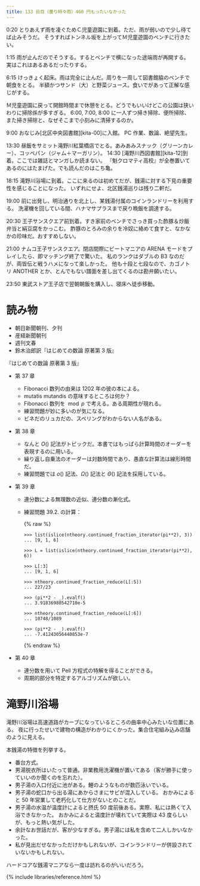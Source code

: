 ```yaml
---
title: 133 日目（曇り時々雨）460 円もったいなかった
---
```


0:20 とりあえず雨を凌ぐためＣ児童遊園に到着。ただ、雨が弱いので少し待てば止みそうだ。
そうすればトンネル坂を上がってＭ児童遊園のベンチに行きたい。

1:15 雨が止んだのでそうする。するとベンチで横になった途端雨が再開する。
実はこれはあるあるだったりする。

6:15 けっきょく起床。雨は完全に止んだ。周りを一周して図書館脇のベンチで朝食をとる。
半額かつサンド（大）と野菜ジュース。食いでがあって正解な感じがする。

Ｍ児童遊園に戻って開館時間まで休憩をとる。どうでもいいけどこの公園は狭いわりに掃除係が多すぎる。
6:00, 7:00, 8:00 に一人ずつ掃き掃除、便所掃除、また掃き掃除と、なぜそこまで小刻みに清掃するのか。

9:00 おなじみ[北区中央図書館][kita-00]に入館。
PC 作業、数論、絶望先生。

13:30 昼飯をサミット滝野川紅葉橋店でとる。あみあみスナック（グリーンカレー）、コッペパン（ジャム＋マーガリン）。
14:30 [滝野川西図書館][kita-12]到着。ここでは雑誌とマンガしか読まない。
『魁クロマティ高校』が全巻置いてあるのにはたまげた。でも読んだのはこち亀。

18:15 滝野川浴場に到着。ここに来るのは初めてだが、銭湯に対する下見の重要性を感じることになった。
いずれにせよ、北区銭湯巡りは残り二軒だ。

19:00 前に出発し、明治通りを北上し、某銭湯付属のコインランドリーを利用する。
洗濯機を回している間、ハナマサプラスまで戻り晩飯を調達する。

20:30 王子サンスクエア前到着。すき家前のベンチでさっき買った酢豚＆炒飯弁当と絹豆腐をかっこむ。
酢豚のとろみの余りを冷奴に絡めて食すと、なかなかの珍味だ。おすすめしない。

21:00 ナムコ王子サンスクエア。閉店間際にビートマニアの ARENA モードをプレイしたら、即マッチング終了で驚いた。
私のランクはダブルの B3 なのだが、両皆伝と戦うハメになって楽しかった。
他も十段と七段なので、カゴノトリ ANOTHER とか、とんでもない譜面を差し出てくるのは勘弁願いたい。

23:50 東武ストア王子店で翌朝朝飯を購入し、寝床へ徒歩移動。

# 読み物

* 朝日新聞朝刊、夕刊
* 産経新聞朝刊
* 週刊文春
* 鈴木治郎訳『はじめての数論 原著第 3 版』

『はじめての数論 原著第 3 版』
* 第 37 章
  * Fibonacci 数列の由来は 1202 年の彼の本による。
  * mutatis mutandis の意味するところは何か？
  * Fibonacci 数列を $\bmod{p}$ で考える。ある周期性が現れる。
  * 練習問題が妙に多いのが気になる。
  * ビネだのリュカだの、スペリングがわからない人名がある。
* 第 38 章
  * なんと $O()$ 記法がトピックだ。本書ではもっぱら計算時間のオーダーを表現するのに用いる。
  * 繰り返し自乗法のオーダーは対数時間であり、愚直な計算法は線形時間だ。
  * 練習問題では $o()$ 記法、$\Omega()$ 記法と $\Theta()$ 記法を採用している。
* 第 39 章
  * 連分数による無理数の近似、連分数の漸化式。
  * 練習問題 39.2. の計算：

    {% raw %}
    ```
    >>> list(islice(ntheory.continued_fraction_iterator(pi**2), 3))
    ... [9, 1, 6]

    >>> L = list(islice(ntheory.continued_fraction_iterator(pi**2), 6))

    >>> L[:3]
    ... [9, 1, 6]

    >>> ntheory.continued_fraction_reduce(L[:5])
    ... 227/23

    >>> (pi**2 - _).evalf()
    ... 3.91836980542710e-5

    >>> ntheory.continued_fraction_reduce(L[:6])
    ... 10748/1089

    >>> (pi**2 - _).evalf()
    ... -7.41243056440853e-7
    ```
    {% endraw %}

* 第 40 章
  * 連分数を用いて Pell 方程式の特解を得ることができる。
  * 周期的部分を特定するアルゴリズムが欲しい。

# 滝野川浴場

滝野川浴場は高速道路がカーブになっているところの曲率中心みたいな位置にある。
夜に行ったせいで建物の構造がわかりにくかった。集合住宅組み込み店舗のように見える。

本銭湯の特徴を列挙する。

* 番台方式。
* 男湯脱衣所はいたって普通。非業務用洗濯機が置いてある（客が勝手に使っていいのか聞くのを忘れた）。
* 男子湯の入口付近に池がある。鯉のようなものが数匹泳いでいる。
* 男子湯の蛇口から出る湯にあからさまにサビが混入している。
  おかみによると 50 年営業して老朽化して仕方がないとのことだ。
* 男子湯の水温が温度計によると摂氏 50 度前後ある。実際、私には熱くて入浴できなかった。
  おかみによると温度計が壊れていて実際は 43 度らしいが、もっと熱い気がした。
* 余計なお世話だが、客が少なすぎる。男子湯には私を含めて二人しかいなかった。
* 私が見出だせなかっただけかもしれないが、コインランドリーが併設されていないかもしれない。

ハードコアな銭湯マニアなら一度は訪れるのがいいだろう。

{% include libraries/reference.html %}
